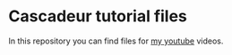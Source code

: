 # Cascadeur tutorial files

In this repository you can find files for [my youtube](https://www.youtube.com/c/AronNemeth95) videos. 
